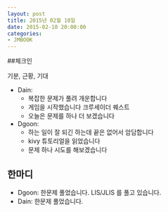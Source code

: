 ```yaml
---
layout: post
title: 2015년 02월 10일
date: 2015-02-10 20:00:00
categories:
- JMBOOK
---
```


##체크인

기분, 근황, 기대

* Dain:
  * 복잡한 문제가 풀려 개운합니다
  * 게임을 시작했습니다 크루세이더 퀘스트
  * 오늘은 문제를 하나 더 보겠습니다
* Dgoon:
  * 하는 일이 잘 되긴 하는데 끝은 없어서 암담합니다
  * kivy 튜토리얼을 읽었습니다
  * 문제 하나 시도를 해보겠습니다

## 한마디

* Dgoon: 한문제 풀었습니다. LIS/JLIS 를 풀고 있습니다.
* Dain: 한문제 풀었습니다.

